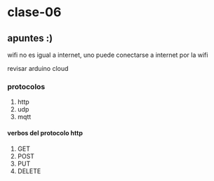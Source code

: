 # clase-06

## apuntes :)

wifi no es igual a internet, uno puede conectarse a internet por la wifi

revisar arduino cloud

### protocolos

1. http
2. udp
3. mqtt

#### verbos del protocolo http
1. GET
2. POST
3. PUT
4. DELETE


